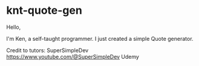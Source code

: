 # knt-quote-gen
Hello, 

I'm Ken, a self-taught programmer. I just created a simple Quote generator. 

Credit to tutors:
SuperSimpleDev
https://www.youtube.com/@SuperSimpleDev
Udemy

